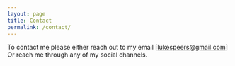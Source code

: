 ```yaml
---
layout: page
title: Contact
permalink: /contact/
---
```


To contact me please either reach out to my email [lukespeers@gmail.com]
Or reach me through any of my social channels.






[jekyll-organization]: https://github.com/jekyll
